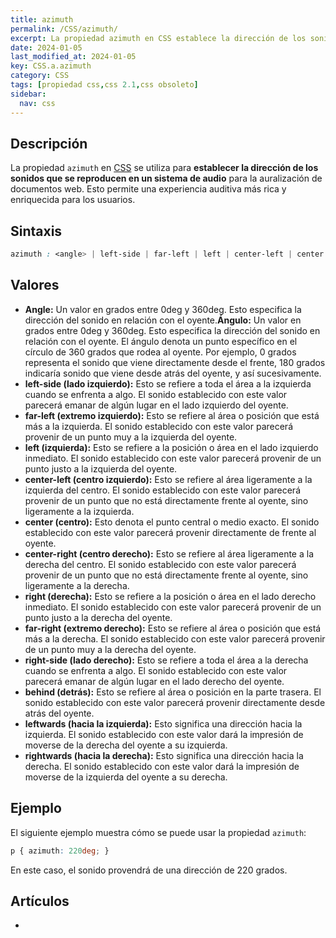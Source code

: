 ```yaml
---
title: azimuth
permalink: /CSS/azimuth/
excerpt: La propiedad azimuth en CSS establece la dirección de los sonidos en documentos web, brindando una experiencia auditiva enriquecida para los usuarios. Permite establecer el punto de origen del sonido en relación con el oyente.
date: 2024-01-05
last_modified_at: 2024-01-05
key: CSS.a.azimuth
category: CSS
tags: [propiedad css,css 2.1,css obsoleto]
sidebar:
  nav: css
---
```


## Descripción


La propiedad `azimuth` en [CSS](https://www.manualweb.net/css) se utiliza para **establecer la dirección de los sonidos que se reproducen en un sistema de audio** para la auralización de documentos web. Esto permite una experiencia auditiva más rica y enriquecida para los usuarios.


## Sintaxis


```css
azimuth : <angle> | left-side | far-left | left | center-left | center | center-right | right | far-right | right-side  | behind ] | leftwards | rightwards
```


## Valores

- **Angle:** Un valor en grados entre 0deg y 360deg. Esto especifica la dirección del sonido en relación con el oyente.**Ángulo:** Un valor en grados entre 0deg y 360deg. Esto especifica la dirección del sonido en relación con el oyente. El ángulo denota un punto específico en el círculo de 360 grados que rodea al oyente. Por ejemplo, 0 grados representa el sonido que viene directamente desde el frente, 180 grados indicaría sonido que viene desde atrás del oyente, y así sucesivamente.
- **left-side (lado izquierdo):** Esto se refiere a toda el área a la izquierda cuando se enfrenta a algo. El sonido establecido con este valor parecerá emanar de algún lugar en el lado izquierdo del oyente.
- **far-left (extremo izquierdo):** Esto se refiere al área o posición que está más a la izquierda. El sonido establecido con este valor parecerá provenir de un punto muy a la izquierda del oyente.
- **left (izquierda):** Esto se refiere a la posición o área en el lado izquierdo inmediato. El sonido establecido con este valor parecerá provenir de un punto justo a la izquierda del oyente.
- **center-left (centro izquierdo):** Esto se refiere al área ligeramente a la izquierda del centro. El sonido establecido con este valor parecerá provenir de un punto que no está directamente frente al oyente, sino ligeramente a la izquierda.
- **center (centro):** Esto denota el punto central o medio exacto. El sonido establecido con este valor parecerá provenir directamente de frente al oyente.
- **center-right (centro derecho):** Esto se refiere al área ligeramente a la derecha del centro. El sonido establecido con este valor parecerá provenir de un punto que no está directamente frente al oyente, sino ligeramente a la derecha.
- **right (derecha):** Esto se refiere a la posición o área en el lado derecho inmediato. El sonido establecido con este valor parecerá provenir de un punto justo a la derecha del oyente.
- **far-right (extremo derecho):** Esto se refiere al área o posición que está más a la derecha. El sonido establecido con este valor parecerá provenir de un punto muy a la derecha del oyente.
- **right-side (lado derecho):** Esto se refiere a toda el área a la derecha cuando se enfrenta a algo. El sonido establecido con este valor parecerá emanar de algún lugar en el lado derecho del oyente.
- **behind (detrás):** Esto se refiere al área o posición en la parte trasera. El sonido establecido con este valor parecerá provenir directamente desde atrás del oyente.
- **leftwards (hacia la izquierda):** Esto significa una dirección hacia la izquierda. El sonido establecido con este valor dará la impresión de moverse de la derecha del oyente a su izquierda.
- **rightwards (hacia la derecha):** Esto significa una dirección hacia la derecha. El sonido establecido con este valor dará la impresión de moverse de la izquierda del oyente a su derecha.

## Ejemplo


El siguiente ejemplo muestra cómo se puede usar la propiedad `azimuth`:


```css
p { azimuth: 220deg; }

```


En este caso, el sonido provendrá de una dirección de 220 grados.


## Artículos

- 
